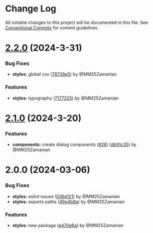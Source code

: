 # Change Log

All notable changes to this project will be documented in this file.
See [Conventional Commits](https://conventionalcommits.org) for commit guidelines.

# [2.2.0](https://github.com/gecut/hybrid-ui/compare/@gecut/styles@2.1.0...@gecut/styles@2.2.0) (2024-3-31)

### Bug Fixes

* **styles:** global css ([78738e5](https://github.com/gecut/hybrid-ui/commit/78738e596ab6b08aa8f4983aaeb5ed573104e979)) by @MM25Zamanian

### Features

* **styles:** typography ([7177225](https://github.com/gecut/hybrid-ui/commit/7177225d9c8b60b43d6ceea644aa0c9dd1082899)) by @MM25Zamanian

# [2.1.0](https://github.com/gecut/hybrid-ui/compare/@gecut/styles@2.0.0...@gecut/styles@2.1.0) (2024-3-20)

### Features

* **components:** create dialog components ([#26](https://github.com/gecut/hybrid-ui/issues/26)) ([db91c35](https://github.com/gecut/hybrid-ui/commit/db91c352417257d8f516e2104209597eeeb26647)) by @MM25Zamanian

# 2.0.0 (2024-03-06)

### Bug Fixes

* **styles:** eslint issues ([036e121](https://github.com/gecut/hybrid-ui/commit/036e12134efe38e77516834201256ef66c2f3596)) by @MM25Zamanian
* **styles:** exports paths ([49e4b9a](https://github.com/gecut/hybrid-ui/commit/49e4b9a3bf8e31ef94ee35b28ff816e917a196d1)) by @MM25Zamanian

### Features

* **styles:** new package ([e470e6a](https://github.com/gecut/hybrid-ui/commit/e470e6af50ae89f4d72be5e0319dc8e0a5cbdce5)) by @MM25Zamanian
